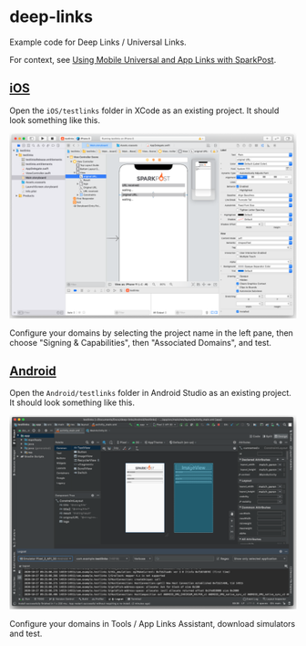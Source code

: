 # deep-links
Example code for Deep Links / Universal Links.

For context, see [Using Mobile Universal and App Links with SparkPost](https://www.sparkpost.com/docs/tech-resources/deep-links-self-serve/).

## [iOS](./iOS)

Open the `iOS/testlinks` folder in XCode as an existing project. It should look something like this.

![iOS Xcode](img/iOS-xcode.png)

Configure your domains by selecting the project name in the left pane, then choose "Signing & Capabilities", then "Associated Domains", and test.

## [Android](./Android)

Open the `Android/testlinks` folder in Android Studio as an existing project.  It should look something like this.

![android studio](img/android-studio.png)

Configure your domains in Tools / App Links Assistant, download simulators and test.